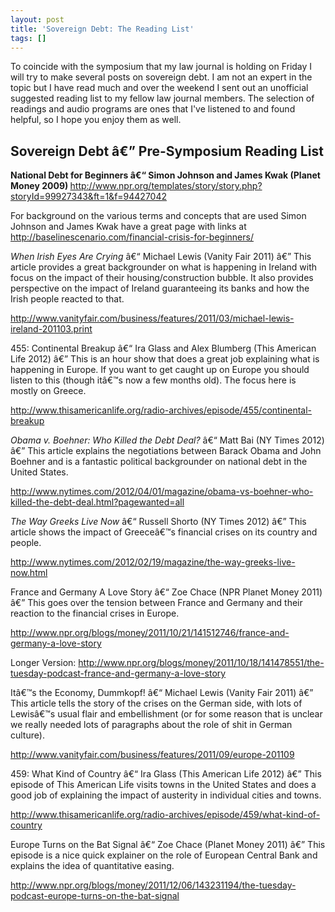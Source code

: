 ```yaml
---
layout: post
title: 'Sovereign Debt: The Reading List'
tags: []
---
```

To coincide with the symposium that my law journal is holding on Friday I will try to make several posts on sovereign debt. I am not an expert in the topic but I have read much and over the weekend I sent out an unofficial suggested reading list to my fellow law journal members. The selection of readings and audio programs are ones that I've listened to and found helpful, so I hope you enjoy them as well.
<h2>Sovereign Debt â€” Pre-Symposium Reading List</h2>
<strong>National Debt for Beginners â€“ Simon Johnson and James Kwak (Planet Money 2009) </strong><a href="http://www.npr.org/templates/story/story.php?storyId=99927343&amp;ft=1&amp;f=94427042">http://www.npr.org/templates/story/story.php?storyId=99927343&amp;ft=1&amp;f=94427042</a>

For background on the various terms and concepts that are used Simon Johnson and James Kwak have a great page with links at <a href="http://baselinescenario.com/financial-crisis-for-beginners/">http://baselinescenario.com/financial-crisis-for-beginners/</a>

<em>When Irish Eyes Are Crying</em> â€“ Michael Lewis (Vanity Fair 2011) â€” This article provides a great backgrounder on what is happening in Ireland with focus on the impact of their housing/construction bubble. It also provides perspective on the impact of Ireland guaranteeing its banks and how the Irish people reacted to that.

<a href="http://www.vanityfair.com/business/features/2011/03/michael-lewis-ireland-201103.print">http://www.vanityfair.com/business/features/2011/03/michael-lewis-ireland-201103.print</a>

455: Continental Breakup â€“ Ira Glass and Alex Blumberg (This American Life 2012) â€” This is an hour show that does a great job explaining what is happening in Europe. If you want to get caught up on Europe you should listen to this (though itâ€™s now a few months old). The focus here is mostly on Greece.

<a href="http://www.thisamericanlife.org/radio-archives/episode/455/continental-breakup">http://www.thisamericanlife.org/radio-archives/episode/455/continental-breakup</a>

<em>Obama v. Boehner: Who Killed the Debt Deal?</em> â€“ Matt Bai (NY Times 2012) â€” This article explains the negotiations between Barack Obama and John Boehner and is a fantastic political backgrounder on national debt in the United States.

<a href="http://www.nytimes.com/2012/04/01/magazine/obama-vs-boehner-who-killed-the-debt-deal.html?pagewanted=all">http://www.nytimes.com/2012/04/01/magazine/obama-vs-boehner-who-killed-the-debt-deal.html?pagewanted=all</a>

<em>The Way Greeks Live Now</em> â€“ Russell Shorto (NY Times 2012) â€” This article shows the impact of Greeceâ€™s financial crises on its country and people.

<a href="http://www.nytimes.com/2012/02/19/magazine/the-way-greeks-live-now.html">http://www.nytimes.com/2012/02/19/magazine/the-way-greeks-live-now.html</a>

France and Germany A Love Story â€“ Zoe Chace (NPR Planet Money 2011) â€” This goes over the tension between France and Germany and their reaction to the financial crises in Europe.

<a href="http://www.npr.org/blogs/money/2011/10/21/141512746/france-and-germany-a-love-story">http://www.npr.org/blogs/money/2011/10/21/141512746/france-and-germany-a-love-story</a>

Longer Version: <a href="http://www.npr.org/blogs/money/2011/10/18/141478551/the-tuesday-podcast-france-and-germany-a-love-story">http://www.npr.org/blogs/money/2011/10/18/141478551/the-tuesday-podcast-france-and-germany-a-love-story</a>

Itâ€™s the Economy, Dummkopf! â€“ Michael Lewis (Vanity Fair 2011) â€” This article tells the story of the crises on the German side, with lots of Lewisâ€™s usual flair and embellishment (or for some reason that is unclear we really needed lots of paragraphs about the role of shit in German culture).

<a href="http://www.vanityfair.com/business/features/2011/09/europe-201109">http://www.vanityfair.com/business/features/2011/09/europe-201109</a>

459: What Kind of Country â€“ Ira Glass (This American Life 2012) â€” This episode of This American Life visits towns in the United States and does a good job of explaining the impact of austerity in individual cities and towns.

<a href="http://www.thisamericanlife.org/radio-archives/episode/459/what-kind-of-country">http://www.thisamericanlife.org/radio-archives/episode/459/what-kind-of-country</a>

Europe Turns on the Bat Signal â€“ Zoe Chace (Planet Money 2011) â€” This episode is a nice quick explainer on the role of European Central Bank and explains the idea of quantitative easing.

<a href="http://www.npr.org/blogs/money/2011/12/06/143231194/the-tuesday-podcast-europe-turns-on-the-bat-signal">http://www.npr.org/blogs/money/2011/12/06/143231194/the-tuesday-podcast-europe-turns-on-the-bat-signal</a>

